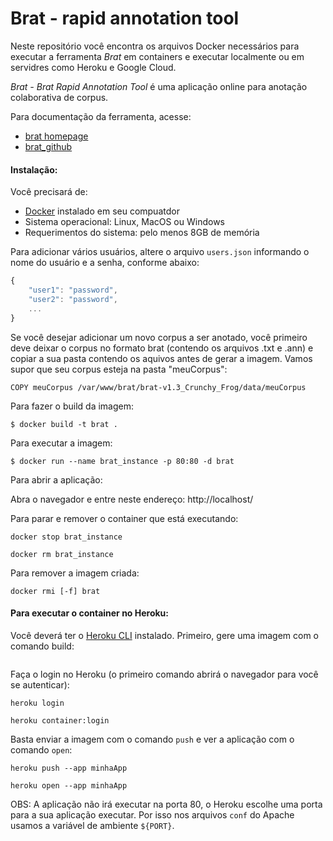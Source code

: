 # Brat - rapid annotation tool

Neste repositório você encontra os arquivos Docker necessários para executar a ferramenta *Brat* em containers e executar localmente ou em servidres como Heroku e Google Cloud.

*Brat - Brat Rapid Annotation Tool* é uma aplicação online para anotação colaborativa de corpus.

Para documentação da ferramenta, acesse:

- [brat homepage][brat]
- [brat_github][brat_github]

[brat]:         http://brat.nlplab.org
[brat_github]:  https://github.com/nlplab/brat/

#### Instalação:

Você precisará de:
	
- [Docker](https://docs.docker.com/install/) instalado em seu compuatdor
- Sistema operacional: Linux, MacOS ou Windows
- Requerimentos do sistema: pelo menos 8GB de memória

Para adicionar vários usuários, altere o arquivo `users.json` informando o nome do usuário e a senha, conforme abaixo:

```javascript
{
    "user1": "password",
    "user2": "password",
    ...
}
```

Se você desejar adicionar um novo corpus a ser anotado, você primeiro deve deixar o corpus no formato brat (contendo os arquivos .txt e .ann) e copiar a sua pasta contendo os aquivos antes de gerar a imagem. Vamos supor que seu corpus esteja na pasta "meuCorpus":

```
COPY meuCorpus /var/www/brat/brat-v1.3_Crunchy_Frog/data/meuCorpus
```

Para fazer o build da imagem: 

	$ docker build -t brat .

Para executar a imagem: 

	$ docker run --name brat_instance -p 80:80 -d brat

Para abrir a aplicação:

Abra o navegador e entre neste endereço: http://localhost/

Para parar e remover o container que está executando:

```
docker stop brat_instance

docker rm brat_instance
```

Para remover a imagem criada:
```
docker rmi [-f] brat
```

#### Para executar o container no Heroku:

Você deverá ter o [Heroku CLI](https://devcenter.heroku.com/articles/heroku-cli#install-the-heroku-cli) instalado. Primeiro, gere uma imagem com o comando build:

```
```

Faça o login no Heroku (o primeiro comando abrirá o navegador para você se autenticar):

```
heroku login

heroku container:login
```

Basta enviar a imagem com o comando `push` e ver a aplicação com o comando `open`:

```
heroku push --app minhaApp

heroku open --app minhaApp
```

OBS: A aplicação não irá executar na porta 80, o Heroku escolhe uma porta para a sua aplicação executar. Por isso nos arquivos `conf` do Apache usamos a variável de ambiente `${PORT}`.
